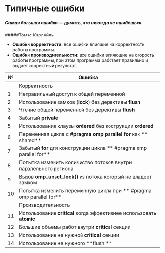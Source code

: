 # Типичные ошибки

##### *Самая большая ошибка — думать, что никогда не ошибёшься.*
#####Томас Карлейль



* **Ошибки корректности**:  все ошибки влиящие на корректность работы программы. 
* **Ошибки производительности**:  все ошибки влияющие на скорость работы программы, при этом программа работает правильно и выдает корректный результат.

 

| **№** |**Ошибка** |
| -- | -- |
||Корректность  |
| 1 | Неправильный доступ к общей переменной |
| 2 | Использование замков (**lock**) без дерективы **flush** |
| 3 | Чтение общей переменной без дерективы **flush** |
| 4 | Забытый **private** |
| 5 | Использование клаузы **ordered** без кострукции **ordered**  |
| 6 | Переменная цикла с  **#pragma omp parallel for** как ** shared**  |
| 7 | Забытый **for** для конструкции цикла ** #pragma omp parallel for** |
| 8 | Попытка изменить количиство потоков внутри паралельного региона  |
| 9 | Вызов  **omp_unset_lock()**  из потока который не владеет замком   |
| 10| Попытка изменить переменную цикла при ** #pragma omp parallel for** 
| | Производительность|
| 11 | Использование **critical** когда эффективнее использовать **atomic**  |
| 12 | Большие объемы работ внутри **critical** секции |
| 13 | Использование не нужной **critical** секции |
| 14 | Использование не нужного **flush ** |






